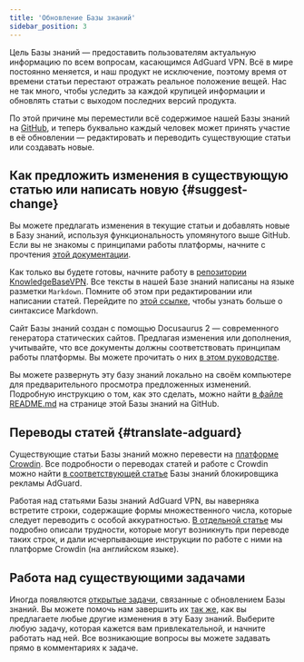 ```yaml
---
title: 'Обновление Базы знаний'
sidebar_position: 3
---
```


Цель Базы знаний — предоставить пользователям актуальную информацию по всем вопросам, касающимся AdGuard VPN. Всё в мире постоянно меняется, и наш продукт не исключение, поэтому время от времени статьи перестают отражать реальное положение вещей. Нас не так много, чтобы уследить за каждой крупицей информации и обновлять статьи с выходом последних версий продукта.

По этой причине мы переместили всё содержимое нашей Базы знаний на [GitHub](https://github.com/AdguardTeam/KnowledgeBaseVPN), и теперь буквально каждый человек может принять участие в её обновлении — редактировать и переводить существующие статьи или создавать новые.

## Как предложить изменения в существующую статью или написать новую {#suggest-change}

Вы можете предлагать изменения в текущие статьи и добавлять новые в Базу знаний, используя функциональность упомянутого выше GitHub. Если вы не знакомы с принципами работы платформы, начните с прочтения [этой документации](https://docs.github.com/en).

Как только вы будете готовы, начните работу в [репозитории KnowledgeBaseVPN](https://github.com/AdguardTeam/KnowledgeBaseVPN). Все тексты в нашей Базе знаний написаны на языке разметки `Markdown`. Помните об этом при редактировании или написании статей. Перейдите по [этой ссылке](https://docs.github.com/en/get-started/writing-on-github/getting-started-with-writing-and-formatting-on-github/basic-writing-and-formatting-syntax), чтобы узнать больше о синтаксисе Markdown.

Сайт Базы знаний создан с помощью Docusaurus 2 — современного генератора статических сайтов. Предлагая изменения или дополнения, учитывайте, что все документы должны соответствовать принципам работы платформы. Вы можете прочитать о них [в этом руководстве](https://docusaurus.io/docs/category/guides).

Вы можете развернуть эту базу знаний локально на своём компьютере для предварительного просмотра предложенных изменений. Подробную инструкцию о том, как это сделать, можно найти [в файле README.md](https://github.com/AdguardTeam/KnowledgeBaseVPN/blob/main/README.md) на странице этой Базы знаний на GitHub.

## Переводы статей {#translate-adguard}

Cуществующие статьи Базы знаний можно перевести на [платформе Crowdin](https://crowdin.com/project/adguard-vpn-knowledge-base). Все подробности о переводах статей и работе с Crowdin можно найти [в соответствующей статье](https://kb.adguard.com/en/general/adguard-translations) Базы знаний блокировщика рекламы AdGuard.

Работая над статьями Базы знаний AdGuard VPN, вы наверняка встретите строки, содержащие формы множественного числа, которые следует переводить с особой аккуратностью. [В отдельной статье](https://kb.adguard.com/en/miscellaneous/plurals) мы подробно описали трудности, которые могут возникнуть при переводе таких строк, и дали исчерпывающие инструкции по работе с ними на платформе Crowdin (на английском языке).

## Работа над существующими задачами

Иногда появляются [открытые задачи](https://github.com/AdguardTeam/KnowledgeBaseVPN/issues/), связанные с обновлением Базы знаний. Вы можете помочь нам завершить их [так же](#suggest-change), как вы предлагаете любые другие изменения в эту Базу знаний. Выберите любую задачу, которая кажется вам привлекательной, и начните работать над ней. Все возникающие вопросы вы можете задавать прямо в комментариях к задаче.